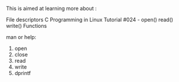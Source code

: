 This is aimed at learning more about :

File descriptors
C Programming in Linux Tutorial #024 - open() read() write() Functions

man or help:

1. open
2. close
3. read
4. write
5. dprintf
